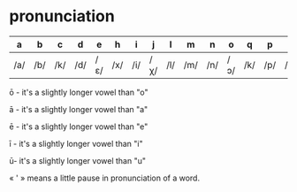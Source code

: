 # pronunciation

a|b|c|d|e|h|i|j|l|m|n|o|q|p|s|t|u|x|z
--|--|--|--|--|--|--|--|--|--|--|--|--|--|--|--|--|--|--
/a/|/b/|/k/|/d/|/ɛ/|/x/|/i/|/χ/|/l/|/m/|/n/|/ɔ/|/k/|/p/|/s/|/t/|/u/|/ʃ/|/t͡s/

ō - it's a slightly longer vowel than "o"

ā - it's a slightly longer vowel than "a"

ē - it's a slightly longer vowel than "e"

ī - it's a slightly longer vowel than "i"

ū- it's a slightly longer vowel than "u"

« ' » means a little pause in pronunciation of a word.
